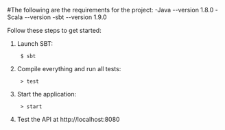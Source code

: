 #The following are the requirements for the project:
    -Java --version 1.8.0
    -Scala --version 
    -sbt --version 1.9.0

Follow these steps to get started:

1. Launch SBT:

        $ sbt

2. Compile everything and run all tests:

        > test

3. Start the application:

        > start

4. Test the API at http://localhost:8080